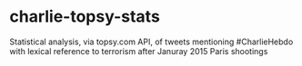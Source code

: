 # charlie-topsy-stats
Statistical analysis, via topsy.com API, of tweets mentioning #CharlieHebdo with lexical reference to terrorism after Januray 2015 Paris shootings

